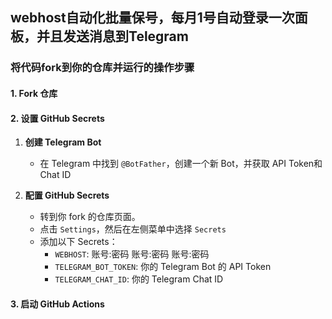 ## webhost自动化批量保号，每月1号自动登录一次面板，并且发送消息到Telegram

### 将代码fork到你的仓库并运行的操作步骤

#### 1. Fork 仓库

#### 2. 设置 GitHub Secrets

1. **创建 Telegram Bot**
    - 在 Telegram 中找到 `@BotFather`，创建一个新 Bot，并获取 API Token和 Chat ID
 
2. **配置 GitHub Secrets**
    - 转到你 fork 的仓库页面。
    - 点击 `Settings`，然后在左侧菜单中选择 `Secrets`
    - 添加以下 Secrets：
        - `WEBHOST`: 账号:密码 账号:密码 账号:密码
        - `TELEGRAM_BOT_TOKEN`: 你的 Telegram Bot 的 API Token
        - `TELEGRAM_CHAT_ID`: 你的 Telegram Chat ID
        
#### 3. 启动 GitHub Actions
